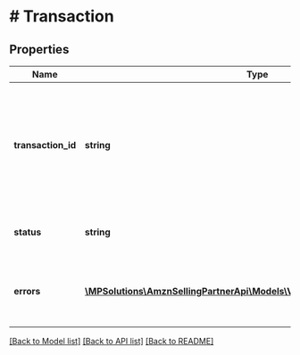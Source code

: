 # # Transaction

## Properties

Name | Type | Description | Notes
------------ | ------------- | ------------- | -------------
**transaction_id** | **string** | The unique identifier returned in the &#39;transactionId&#39; field in response to the post request of a specific transaction. |
**status** | **string** | Current processing status of the transaction. |
**errors** | [**\MPSolutions\AmznSellingPartnerApi\Models\VendorTransactionStatus\Error[]**](Error.md) | A list of error responses returned when a request is unsuccessful. | [optional]

[[Back to Model list]](../../README.md#models) [[Back to API list]](../../README.md#endpoints) [[Back to README]](../../README.md)
